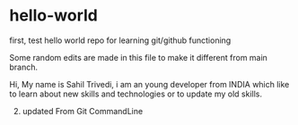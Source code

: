 # hello-world
first, test hello world repo for learning git/github functioning

Some random edits are made in this file to make it different from main branch.

Hi, My name is Sahil Trivedi, i am an young developer from INDIA
which like to learn about new skills and technologies or to update my old skills.

2. updated From Git CommandLine